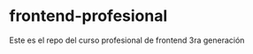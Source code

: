 frontend-profesional
====================

Este es el repo del curso profesional de frontend 3ra generación 
